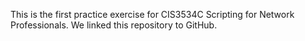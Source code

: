This is the first practice exercise for CIS3534C Scripting for Network Professionals.
We linked this repository to GitHub.
